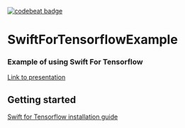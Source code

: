 [![codebeat badge](https://codebeat.co/badges/68e0061c-4125-4340-8aa1-4949ea737ad8)](https://codebeat.co/projects/github-com-romanmazeev-swiftfortensorflowexample-master)
# SwiftForTensorflowExample
### Example of using Swift For Tensorflow
[Link to presentation](https://www.icloud.com/keynote/0V6yft0jHACB5hCRmzj7lgxow#Tensorflow_for_swift)

## Getting started
[Swift for Tensorflow installation guide](https://github.com/tensorflow/swift/blob/master/Installation.md)


